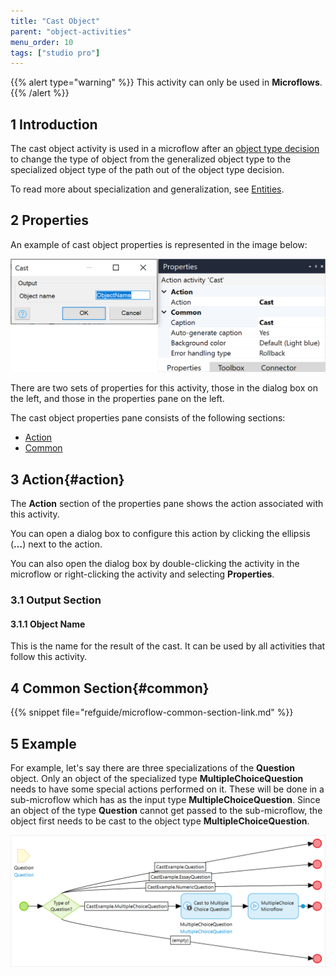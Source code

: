 ```yaml
---
title: "Cast Object"
parent: "object-activities"
menu_order: 10
tags: ["studio pro"]
---
```


{{% alert type="warning" %}}
This activity can only be used in **Microflows**.
{{% /alert %}}

## 1 Introduction

The cast object activity is used in a microflow after an [object type decision](object-type-decision) to change the type of object from the generalized object type to the specialized object type of the path out of the object type decision. 

To read more about specialization and generalization, see [Entities](entities).

## 2 Properties

An example of cast object properties is represented in the image below:

![cast object properties](attachments/object-activities/cast-properties.png)

There are two sets of properties for this activity, those in the dialog box on the left, and those in the properties pane on the left.

The cast object properties pane consists of the following sections:

* [Action](#action)
* [Common](#common)

## 3 Action{#action}

The **Action** section of the properties pane shows the action associated with this activity.

You can open a dialog box to configure this action by clicking the ellipsis (**…**) next to the action.

You can also open the dialog box by double-clicking the activity in the microflow or right-clicking the activity and selecting **Properties**.

### 3.1 Output Section

#### 3.1.1 Object Name

This is the name for the result of the cast. It can be used by all activities that follow this activity.

## 4 Common Section{#common}

{{% snippet file="refguide/microflow-common-section-link.md" %}}

## 5 Example

For example, let's say there are three specializations of the **Question** object. Only an object of the specialized type **MultipleChoiceQuestion** needs to have some special actions performed on it. These will be done in a sub-microflow which has as the input type **MultipleChoiceQuestion**. Since an object of the type **Question** cannot get passed to the sub-microflow, the object first needs to be cast to the object type **MultipleChoiceQuestion**.

![Example of cast in a microflow](attachments/object-activities/cast-example.png)
